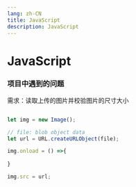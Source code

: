 ```yaml
---
lang: zh-CN
title: JavaScript
description: JavaScript
---
```


# JavaScript

### 项目中遇到的问题

需求：读取上传的图片并校验图片的尺寸大小

```javascript

let img = new Image();

// file: blob object data
let url = URL.createURLObject(file);

img.onload = () =>{
    
}

img.src = url;




```
